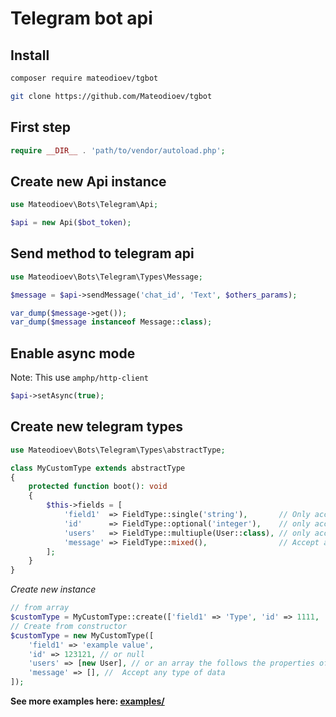 # Telegram bot api

## Install

```bash
composer require mateodioev/tgbot
```

```bash
git clone https://github.com/Mateodioev/tgbot
```

## First step

```php
require __DIR__ . 'path/to/vendor/autoload.php';
```

## Create new Api instance

```php
use Mateodioev\Bots\Telegram\Api;

$api = new Api($bot_token);
```


## Send method to telegram api

```php
use Mateodioev\Bots\Telegram\Types\Message;

$message = $api->sendMessage('chat_id', 'Text', $others_params);

var_dump($message->get());
var_dump($message instanceof Message::class);
```

## Enable async mode

Note: This use `amphp/http-client`

```php
$api->setAsync(true);
```

## Create new telegram types

```php
use Mateodioev\Bots\Telegram\Types\abstractType;

class MyCustomType extends abstractType
{
    protected function boot(): void
    {
        $this->fields = [
            'field1'  => FieldType::single('string'),       // Only accept strings
            'id'      => FieldType::optional('integer'),    // only accept integer or null values
            'users'   => FieldType::multiuple(User::class), // only accept arrays or instances of the User class
            'message' => FieldType::mixed(),                // Accept all values
        ];
    }
}
```

*Create new instance*

```php
// from array
$customType = MyCustomType::create(['field1' => 'Type', 'id' => 1111, 'user' => $user]);
// Create from constructor
$customType = new MyCustomType([
    'field1' => 'example value',
    'id' => 123121, // or null
    'users' => [new User], // or an array the follows the properties of the User class. example: [['id' => 1111111, 'first_name' => 'user first name']]
    'message' => [], //  Accept any type of data
]);
```

**See more examples here: [examples/](examples)**